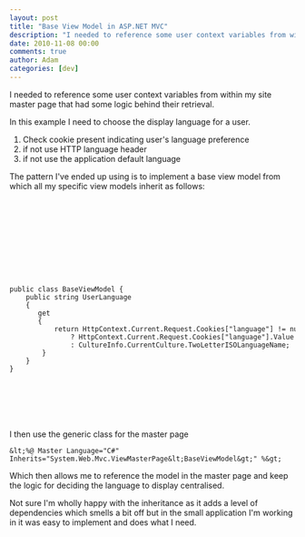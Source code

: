 ```yaml
---
layout: post
title: "Base View Model in ASP.NET MVC"
description: "I needed to reference some user context variables from within my site master page that had some logic behind their retrieval. In this example I need to choose the display language for a user. Check cookie present indicating user's language prefere..."
date: 2010-11-08 00:00
comments: true
author: Adam
categories: [dev]
---
```


I needed to reference some user context variables from within my site master page that had some logic behind their retrieval.

In this example I need to choose the display language for a user.

<ol>
<li>Check cookie present indicating user's language preference</li>
<li>if not use HTTP language header</li>
<li>if not use the application default language</li>
</ol>
The pattern I've ended up using is to implement a base view model from which all my specific view models inherit as follows:<span style=""> </span>

` `

` `

` `

<p><code>
<div class="CodeRay">
  <div class="code"><pre>public class BaseViewModel {     
    public string UserLanguage     
    {      
       get      
       {          
           return HttpContext.Current.Request.Cookies[&quot;language&quot;] != null        
               ? HttpContext.Current.Request.Cookies[&quot;language&quot;].Value           
               : CultureInfo.CurrentCulture.TwoLetterISOLanguageName;     
        }
    } 
}</pre></div>
</div>

</code></p>
&nbsp;

I then use the generic class for the master page

`&lt;%@ Master Language="C#" Inherits="System.Web.Mvc.ViewMasterPage&lt;BaseViewModel&gt;" %&gt;`

Which then allows me to reference the model in the master page and keep the logic for deciding the language to display centralised.

Not sure I'm wholly happy with the inheritance as it adds a level of dependencies which smells a bit off but in the small application I'm working in it was easy to implement and does what I need.
